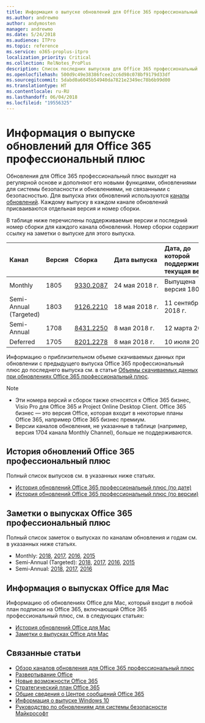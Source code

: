 ```yaml
---
title: Информация о выпуске обновлений для Office 365 профессиональный плюс
ms.author: andrewmo
author: andymosten
manager: andrewmo
ms.date: 5/24/2018
ms.audience: ITPro
ms.topic: reference
ms.service: o365-proplus-itpro
localization_priority: Critical
ms.collection: RelNotes_ProPlus
description: Список последних выпусков для Office 365 профессиональный плюс для каждого канала обновления и ссылки на заметки о выпусках и историю обновлений для ИТ-специалистов
ms.openlocfilehash: 500d9c49e38386fcee2cc6d98c078bf9179d33df
ms.sourcegitcommit: 5dabd0a6045b54940da7821e2349ec78b6b99d00
ms.translationtype: HT
ms.contentlocale: ru-RU
ms.lasthandoff: 06/04/2018
ms.locfileid: "19556325"
---
```

# <a name="release-information-for-updates-to-office-365-proplus"></a>Информация о выпуске обновлений для Office 365 профессиональный плюс

Обновления для Office 365 профессиональный плюс выходят на регулярной основе и дополняют его новыми функциями, обновлениями для системы безопасности и обновлениями, не связанными с безопасностью. Для выпуска этих обновлений используются [каналы обновлений](https://docs.microsoft.com/deployoffice/overview-of-update-channels-for-office-365-proplus). Каждому выпуску в каждом канале обновлений присваиваются отдельная версия и номер сборки. 

В таблице ниже перечислены поддерживаемые версии и последний номер сборки для каждого канала обновлений. Номер сборки содержит ссылку на заметки о выпуске для этого выпуска. 

  
|**Канал**|**Версия**|**Сборка**|**Дата выпуска**|**Дата, до которой поддерживается текущая версия**|
|:-----|:-----|:-----|:-----|:-----|
|Monthly  <br/> |1805  <br/> |[9330.2087](monthly-channel-2018.md#version-1805-may-24)  <br/> | 24 мая 2018 г.  <br/> |Выпущена версия 1806 <br/>|
|Semi-Annual (Targeted)  <br/> |1803  <br/> |[9126.2210](semi-annual-channel-targeted-2018.md#version-1803-may-18)  <br/> | 18 мая 2018 г.  <br/> |11 сентября 2018 г. <br/>|
|Semi-Annual <br/> |1708  <br/> | [8431.2250](semi-annual-channel-2018.md#version-1708-may-8) <br/> |8 мая 2018 г.  <br/> |12 марта 2019 г. <br/>|
|Deferred <br/> |1705  <br/> |[8201.2278](semi-annual-channel-2018.md#version-1705-may-8)  <br/> | 8 мая 2018 г.  <br/> |10 июля 2018 г. <br/>|

Информацию о приблизительном объеме скачиваемых данных при обновлении с предыдущего выпуска Office 365 профессиональный плюс до последнего выпуска см. в статье [Объемы скачиваемых данных при обновлениях Office 365 профессиональный плюс](download-sizes-office365-proplus-updates.md).

> [!NOTE]
> - Эти номера версий и сборок также относятся к Office 365 бизнес, Visio Pro для Office 365 и Project Online Desktop Client. Office 365 бизнес — это версия Office, которая входит в некоторые планы Office 365, например Office 365 бизнес премиум.
> - Версии каналов обновления, не указанные в таблице (например, версия 1704 канала Monthly Channel), больше не поддерживаются. 


## <a name="update-history-for-office-365-proplus-releases"></a>История обновлений Office 365 профессиональный плюс

Полный список выпусков см. в указанных ниже статьях.
 - [История обновлений Office 365 профессиональный плюс (по дате)](update-history-office365-proplus-by-date.md)
 - [История обновлений Office 365 профессиональный плюс (по версии)](update-history-office365-proplus-by-version.md)

## <a name="release-notes-for-office-365-proplus-releases"></a>Заметки о выпусках Office 365 профессиональный плюс

Полный список заметок о выпусках по каналам обновления и годам см. в указанных ниже статьях.
 - Monthly: [2018](monthly-channel-2018.md), [2017](monthly-channel-2017.md), [2016](monthly-channel-2016.md), [2015](monthly-channel-2015.md)
 - Semi-Annual (Targeted): [2018](semi-annual-channel-targeted-2018.md), [2017](semi-annual-channel-targeted-2017.md), [2016](semi-annual-channel-targeted-2016.md), [2015](semi-annual-channel-targeted-2015.md)
 - Semi-Annual: [2018](semi-annual-channel-2018.md), [2017](semi-annual-channel-2017.md), [2016](semi-annual-channel-2016.md)

## <a name="office-for-mac-release-information"></a>Информация о выпусках Office для Mac

Информацию об обновлениях Office для Mac, который входит в любой план подписки на Office 365, включающий Office 365 профессиональный плюс, см. в следующих статьях:
 - [История обновлений Office для Mac](update-history-office-for-mac.md)
 - [Заметки о выпусках Office для Mac](release-notes-office-for-mac.md)


## <a name="related-topics"></a>Связанные статьи

- [Обзор каналов обновления для Office 365 профессиональный плюс](https://docs.microsoft.com/deployoffice/overview-of-update-channels-for-office-365-proplus)
- [Развертывание Office](https://docs.microsoft.com/deployoffice/)
- [Новые возможности Office 365](https://support.office.com/article/95c8d81d-08ba-42c1-914f-bca4603e1426)
- [Стратегический план Office 365](https://products.office.com/business/office-365-roadmap)
- [Общие сведения о Центре сообщений Office 365](https://support.office.com/article/38fb3333-bfcc-4340-a37b-deda509c2093)
- [Информация о выпуске Windows 10](https://www.microsoft.com/itpro/windows-10/release-information)
- [Руководство по обновлениям для системы безопасности Майкрософт](https://portal.msrc.microsoft.com/)
